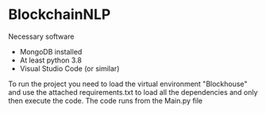 # BlockchainNLP
Necessary software
- MongoDB installed
- At least python 3.8
- Visual Studio Code (or similar)

To run the project you need to load the virtual environment "Blockhouse" and use the attached requirements.txt to load all the dependencies and only then execute the code.
The code runs from the Main.py file
